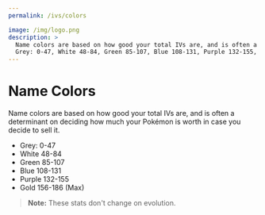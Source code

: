 ```yaml
---
permalink: /ivs/colors

image: /img/logo.png
description: >
  Name colors are based on how good your total IVs are, and is often a determinant on deciding how much your Pokémon is worth in case you decide to sell it.
  Grey: 0-47, White 48-84, Green 85-107, Blue 108-131, Purple 132-155, Gold 156-186 (Max)
---
```


# Name Colors

Name colors are based on how good your total IVs are, and is often a determinant on deciding how much your Pokémon is worth in case you decide to sell it.

* Grey: 0-47
* White 48-84
* Green 85-107
* Blue 108-131
* Purple 132-155
* Gold 156-186 (Max)

> __Note:__ These stats don't change on evolution.

